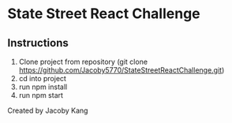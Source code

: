 State Street React Challenge
=============

Instructions
----
1) Clone project from repository (git clone https://github.com/Jacoby5770/StateStreetReactChallenge.git)
2) cd into project 
3) run npm install
4) run npm start

Created by Jacoby Kang

